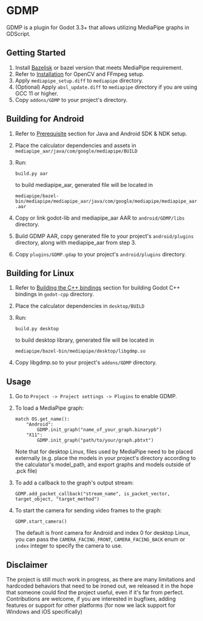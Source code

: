 # GDMP
GDMP is a plugin for Godot 3.3+ that allows utilizing MediaPipe graphs in GDScript.

## Getting Started
1. Install [Bazelisk](https://docs.bazel.build/versions/main/install-bazelisk.html) or bazel version that meets MediaPipe requirement.
2. Refer to [Installation](https://google.github.io/mediapipe/getting_started/install.html) for OpenCV and FFmpeg setup.
3. Apply `mediapipe_setup.diff` to `mediapipe` directory.
4. (Optional) Apply `absl_update.diff` to `mediapipe` directory if you are using GCC 11 or higher.
5. Copy `addons/GDMP` to your project's directory.

## Building for Android
1. Refer to [Prerequisite](https://google.github.io/mediapipe/getting_started/android.html#prerequisite) section for Java and Android SDK & NDK setup.
2. Place the calculator dependencies and assets in `mediapipe_aar/java/com/google/mediapipe/BUILD`
3. Run:

    ```
    build.py aar
    ```
    to build mediapipe_aar, generated file will be located in

    `mediapipe/bazel-bin/mediapipe/mediapipe_aar/java/com/google/mediapipe/mediapipe_aar.aar`
4. Copy or link godot-lib and mediapipe_aar AAR to `android/GDMP/libs` directory.
5. Build GDMP AAR, copy generated file to your project's `android/plugins` directory, along with mediapipe_aar from step 3.
6. Copy `plugins/GDMP.gdap` to your project's `android/plugins` directory.

## Building for Linux
1. Refer to [Building the C++ bindings](https://docs.godotengine.org/en/stable/tutorials/plugins/gdnative/gdnative-cpp-example.html#building-the-c-bindings) section for building Godot C++ bindings in `godot-cpp` directory.
2. Place the calculator dependencies in `desktop/BUILD`
3. Run:

    ```
    build.py desktop
    ```
    to build desktop library, generated file will be located in

    `mediapipe/bazel-bin/mediapipe/desktop/libgdmp.so`
4. Copy libgdmp.so to your project's `addons/GDMP` directory.

## Usage
1. Go to `Project -> Project settings -> Plugins` to enable GDMP.
2. To load a MediaPipe graph:

    ```gdscript
    match OS.get_name():
        "Android":
            GDMP.init_graph("name_of_your_graph.binarypb")
        "X11":
            GDMP.init_graph("path/to/your/graph.pbtxt")
    ```
    Note that for desktop Linux, files used by MediaPipe need to be placed externally (e.g. place the models in your project's directory according to the calculator's model_path, and export graphs and models outside of .pck file)
3. To add a callback to the graph's output stream:

    ```gdscript
    GDMP.add_packet_callback("stream_name", is_packet_vector, target_object, "target_method")
    ```
4. To start the camera for sending video frames to the graph:

    ```gdscript
    GDMP.start_camera()
    ```
    The default is front camera for Android and index 0 for desktop Linux, you can pass the `CAMERA_FACING_FRONT`, `CAMERA_FACING_BACK` enum or `index` integer to specify the camera to use.

## Disclaimer
The project is still much work in progress, as there are many limitations and hardcoded behaviors that need to be ironed out, we released it in the hope that someone could find the project useful, even if it's far from perfect. Contributions are welcome, if you are interested in bugfixes, adding features or support for other platforms (for now we lack support for Windows and iOS specifically)
